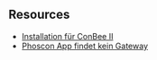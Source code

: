 

## Resources

- [Installation für ConBee II](https://phoscon.de/de/conbee/install)
- [Phoscon App findet kein Gateway](https://forum.iobroker.net/topic/26130/phoscon-app-findet-gateway-nicht/7)

